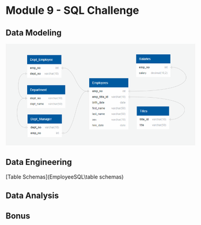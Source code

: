 # Module 9 - SQL Challenge
## Data Modeling
![ERD](erd.gif)
## Data Engineering
[Table Schemas](EmployeeSQL\table schemas)
## Data Analysis
## Bonus
